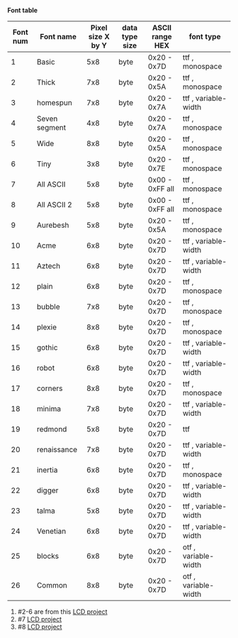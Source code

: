 

**Font table**

| Font num | Font name | Pixel size X by Y | data type size | ASCII range HEX | font type |
| ------ | ------ | ------ | ------ |  ------ | ---- |
| 1 | Basic | 5x8 | byte | 0x20 - 0x7D | ttf , monospace |
| 2 | Thick   | 7x8 | byte | 0x20 - 0x5A  | ttf , monospace |
| 3 | homespun | 7x8 | byte | 0x20 - 0x7A | ttf , variable-width |
| 4 | Seven segment | 4x8|  byte | 0x20 - 0x7A | ttf , monospace |
| 5 | Wide | 8x8 | byte | 0x20 - 0x5A | ttf , monospace |
| 6 | Tiny | 3x8 | byte | 0x20 - 0x7E | ttf , monospace |
| 7 | All ASCII | 5x8 | byte | 0x00 - 0xFF all | ttf , monospace |
| 8 | All ASCII 2 | 5x8 | byte | 0x00 - 0xFF all | ttf , monospace |
| 9 | Aurebesh | 5x8 | byte | 0x20 - 0x5A | ttf , monospace |
| 10 | Acme | 6x8 | byte | 0x20 - 0x7D | ttf , variable-width |
| 11 | Aztech | 6x8 | byte | 0x20 - 0x7D | ttf , variable-width |
| 12 | plain | 6x8 | byte | 0x20 - 0x7D | ttf , monospace |
| 13 | bubble | 7x8 | byte | 0x20 - 0x7D | ttf , monospace |
| 14 | plexie | 8x8 | byte | 0x20 - 0x7D | ttf , monospace |
| 15 | gothic | 6x8 | byte | 0x20 - 0x7D | ttf , variable-width |
| 16 | robot | 6x8 | byte | 0x20 - 0x7D |  ttf , variable-width |
| 17 | corners | 8x8 | byte | 0x20 - 0x7D | ttf , monospace |
| 18 | minima |  7x8 | byte | 0x20 - 0x7D | ttf , variable-width |
| 19 | redmond | 5x8 | byte | 0x20 - 0x7D | ttf |
| 20 | renaissance | 7x8 | byte | 0x20 - 0x7D | ttf , variable-width |
| 21 | inertia | 6x8 | byte | 0x20 - 0x7D | ttf , monospace |
| 22 | digger| 6x8 | byte | 0x20 - 0x7D | ttf , variable-width |
| 23 | talma | 5x8 | byte | 0x20 - 0x7D | ttf , variable-width |
| 24 | Venetian | 6x8 | byte | 0x20 - 0x7D | ttf , variable-width |
| 25 | blocks | 6x8 | byte | 0x20 - 0x7D | otf , variable-width |
| 26 | Common | 8x8 | byte | 0x20 - 0x7D | otf , variable-width |

1. #2-6 are from this [LCD project](https://github.com/gavinlyonsrepo/ST7735_TFT_PICO)
2. #7
[LCD project](https://github.com/gavinlyonsrepo/ERM19264_UC1609)
3. #8 [LCD project](https://github.com/gavinlyonsrepo/pic_18F47K42_projects/tree/master/projects/nokiagraphics)
